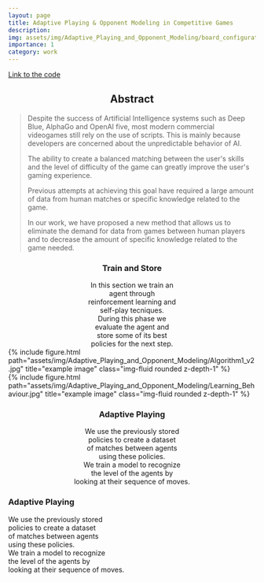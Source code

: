 ```yaml
---
layout: page
title: Adaptive Playing & Opponent Modeling in Competitive Games
description: 
img: assets/img/Adaptive_Playing_and_Opponent_Modeling/board_configuration.png
importance: 1
category: work
---
```

<a href="https://github.com/ColdFrenzy/Adaptive_Learning">Link to the code</a>
<h2 align="center"> Abstract </h2>

>Despite the success of Artificial Intelligence systems such as Deep Blue, AlphaGo and OpenAI five, most modern commercial videogames still rely on the use of scripts. This is mainly because developers are concerned about the unpredictable behavior of AI.
>
>The ability to create a balanced matching between the user's skills and the level of difficulty of the game can greatly improve the user's gaming experience.
>
>Previous attempts at achieving this goal have required a large amount of data from human matches or specific knowledge related to the game.
>
>In our work, we have proposed a new method that allows us to eliminate the demand for data from games between human players and to decrease the amount of specific knowledge related to the game needed.


<div class="row align-items-center">
    <div class= "col-sm mt-2 mt-md-0" align="center">
        <div class="col align-self-center">
            <h3> Train and Store </h3>
            In this section we train an <br>
            agent through <br>
            reinforcement learning and <br>
            self-play tecniques.  <br>
            During this phase we <br>
            evaluate the agent and <br>
            store some of its best <br>
            policies for the next step.  <br>
        </div>
    </div>
    <div class="col-sm mt-2 mt-md-0">
        {% include figure.html path="assets/img/Adaptive_Playing_and_Opponent_Modeling/Algorithm1_v2.jpg" title="example image" class="img-fluid rounded z-depth-1" %}
    </div>
</div>

<div class="row align-items-center">
    <div class="col-sm mt-2 mt-md-0">
        {% include figure.html path="assets/img/Adaptive_Playing_and_Opponent_Modeling/Learning_Behaviour.jpg" title="example image" class="img-fluid rounded z-depth-1" %}
    </div>
    <div class= "col-sm mt-2 mt-md-0" align="center" vertical-align="middle">
         <div class="col align-self-center">
            <h3> Adaptive Playing </h3>
            We use the previously stored <br>
            policies to create a dataset <br>
            of matches between agents <br> 
            using these policies. <br>
            We train a model to recognize <br>
            the level of the agents by <br>
            looking at their sequence of moves. <br>
        </div>
    </div>

</div>


 <div class="row">
    <div class="mx-auto">
    <!-- <div class="col-sm mt-3 mt-md-1"> -->
        <div class="col align-self-center">
            <h3> Adaptive Playing </h3>
            We use the previously stored <br>
            policies to create a dataset <br>
            of matches between agents <br> 
            using these policies. <br>
            We train a model to recognize <br>
            the level of the agents by <br>
            looking at their sequence of moves. <br>
        </div>
    </div>
</div>

